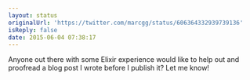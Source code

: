 ```yaml
---
layout: status
originalUrl: 'https://twitter.com/marcgg/status/606364332939739136'
isReply: false
date: 2015-06-04 07:38:17
---
```


Anyone out there with some Elixir experience would like to help out and proofread a blog post I wrote before I publish it? Let me know!
